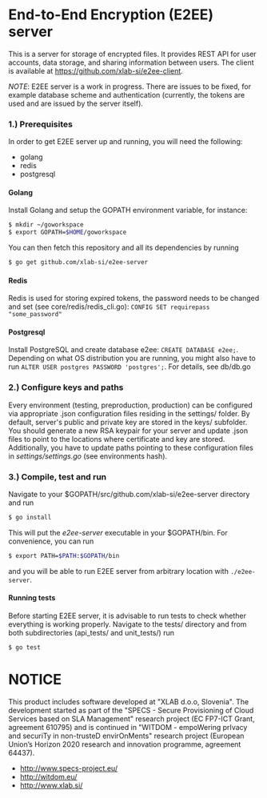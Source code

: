 # End-to-End Encryption (E2EE) server

This is a server for storage of encrypted files. It provides REST API for user accounts, data storage, and sharing information between users. The client is available at https://github.com/xlab-si/e2ee-client.

*NOTE*: E2EE server is a work in progress. There are issues to be fixed, for example database scheme and authentication (currently, the tokens are used and are issued by the server itself). 

### 1.) Prerequisites
In order to get E2EE server up and running, you will need the following:
* golang
* redis
* postgresql

#### Golang
Install Golang and setup the GOPATH environment variable, for instance:
```sh
$ mkdir ~/goworkspace
$ export GOPATH=$HOME/goworkspace
```

You can then fetch this repository and all its dependencies by running
```sh
$ go get github.com/xlab-si/e2ee-server
```
#### Redis
Redis is used for storing expired tokens, the password needs to be changed and set (see core/redis/redis_cli.go):
`CONFIG SET requirepass "some_password"`

#### Postgresql
Install PostgreSQL and create database e2ee:
`CREATE DATABASE e2ee;`. Depending on what OS distribution you are running, you might also have to run `ALTER USER postgres PASSWORD 'postgres';`. For details, see db/db.go

### 2.) Configure keys and paths
Every environment (testing, preproduction, production) can be configured via appropriate .json configuration files residing in the settings/ folder. By default, server's public and private key are stored in the keys/ subfolder. You should generate a new RSA keypair for your server and update .json files to point to the locations where certificate and key are stored.
Additionally, you have to update paths pointing to these configuration files in _settings/settings.go_ (see environments hash).

### 3.) Compile, test and run
Navigate to your $GOPATH/src/github.com/xlab-si/e2ee-server directory and run
```sh
$ go install
```
This will put the _e2ee-server_ executable in your $GOPATH/bin. For convenience, you can run
```sh
$ export PATH=$PATH:$GOPATH/bin 
```
and you will be able to run E2EE server from arbitrary location with `./e2ee-server`.

#### Running tests
Before starting E2EE server, it is advisable to run tests to check whether everything is working properly. Navigate to the tests/ directory and from both subdirectories (api_tests/ and unit_tests/) run
```sh
$ go test
```

[e2ee-client]: <https://github.com/xlab-si/e2ee-client>

# NOTICE #

This product includes software developed at "XLAB d.o.o, Slovenia". The development started as part of the "SPECS - Secure Provisioning of Cloud Services based on SLA Management" research project (EC FP7-ICT Grant, agreement 610795) and is continued in "WITDOM - empoWering prIvacy and securiTy in non-trusteD envirOnMents" research project (European Union’s Horizon 2020 research and innovation programme, agreement 64437).

* http://www.specs-project.eu/
* http://witdom.eu/
* http://www.xlab.si/



